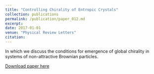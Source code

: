 ```yaml
---
title: "Controlling Chirality of Entropic Crystals"
collection: publications
permalink: /publication/paper_012.md
excerpt:
date: 2017-01-01
venue: "Physical Review Letters"
citation:
---
```

In which we discuss the conditions for emergence of global chirality in systems
of non-attractive Brownian particles.

[Download paper here](http://pfdamasceno.github.io/files/2017_Damasceno.pdf)
